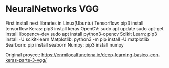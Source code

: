 # NeuralNetworks VGG
First install next libraries in Linux(Ubuntu)
Tensorflow:
  pip3 install tensorflow
Keras:
  pip3 install keras
OpenCV:
     sudo apt update
     sudo apt-get install libopencv-dev
     sudo apt install python3-opencv 
Scikit Learn:
     pip3 install -U scikit-learn
Matplotlib:
    python3 -m pip install -U matplotlib 
Searborn:
    pip install seaborn
Numpy:
    pip3 install numpy
    
    
Original proyect:
https://enmilocalfunciona.io/deep-learning-basico-con-keras-parte-3-vgg/
